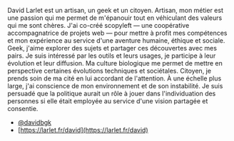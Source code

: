 David Larlet est un artisan, un geek et un citoyen. Artisan, mon métier est une passion qui me permet de m'épanouir tout en véhiculant des valeurs qui me sont chères. J'ai co-créé scopyleft — une coopérative accompagnatrice de projets web — pour mettre à profit mes compétences et mon expérience au service d'une aventure humaine, éthique et sociale. Geek, j'aime explorer des sujets et partager ces découvertes avec mes pairs. Je suis intéressé par les outils et leurs usages, je participe à leur évolution et leur diffusion. Ma culture biologique me permet de mettre en perspective certaines évolutions techniques et sociétales. Citoyen, je prends soin de ma cité en lui accordant de l'attention. À une échelle plus large, j'ai conscience de mon environnement et de son instabilité. Je suis persuadé que la politique aurait un rôle à jouer dans l'individuation des personnes si elle était employée au service d'une vision partagée et consentie.

- [@davidbgk](https://twitter.com/davidbgk)
- [https://larlet.fr/david](https://larlet.fr/david)
